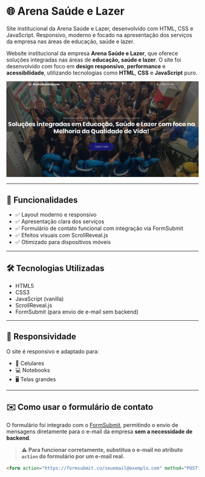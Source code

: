 # 🌐 Arena Saúde e Lazer
  Site institucional da Arena Saúde e Lazer, desenvolvido com HTML, CSS e JavaScript. Responsivo, moderno e focado na apresentação dos serviços da empresa nas áreas de educação, saúde e lazer.

Website institucional da empresa **Arena Saúde e Lazer**, que oferece soluções integradas nas áreas de **educação, saúde e lazer**. O site foi desenvolvido com foco em **design responsivo**, **performance** e **acessibilidade**, utilizando tecnologias como **HTML**, **CSS** e **JavaScript** puro.

![Preview do site](./images/preview.png) 

---

## 🚀 Funcionalidades

- ✅ Layout moderno e responsivo
- ✅ Apresentação clara dos serviços
- ✅ Formulário de contato funcional com integração via FormSubmit
- ✅ Efeitos visuais com ScrollReveal.js
- ✅ Otimizado para dispositivos móveis

---

## 🛠️ Tecnologias Utilizadas

- HTML5
- CSS3
- JavaScript (vanilla)
- ScrollReveal.js
- FormSubmit (para envio de e-mail sem backend)

---

## 📱 Responsividade

O site é responsivo e adaptado para:

- 📱 Celulares
- 💻 Notebooks
- 🖥️ Telas grandes

---

## ✉️ Como usar o formulário de contato

O formulário foi integrado com o [FormSubmit](https://formsubmit.co/), permitindo o envio de mensagens diretamente para o e-mail da empresa **sem a necessidade de backend**.

> ⚠️ **Para funcionar corretamente, substitua o e-mail no atributo `action` do formulário por um e-mail real.**

```html
<form action="https://formsubmit.co/seuemail@exemplo.com" method="POST">
